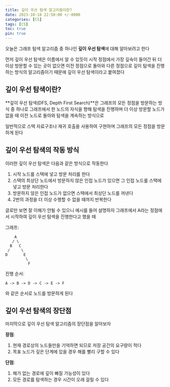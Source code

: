 ```yaml
---
title: 깊이 우선 탐색 알고리즘이란?
date: 2023-10-18 22:50:00 +/-0000
categories: [CS]
tags: [CS]
toc: true
pin: true
---
```


오늘은 그래프 탐색 알고리즘 중 하나인 **깊이 우선 탐색**에 대해 알아보려고 한다

먼저 깊이 우선 탐색은 이름에서 알 수 있듯이 시작 정점에서 가장 깊숙이 들어간 뒤 더 이상 방문할 수 있는 곳이 없으면 이전 정점으로 돌아와 다른 정점으로 깊이 탐색을 진행하는 방식의 알고리즘이기 때문에 깊이 우선 탐색이라고 붙여졌다

## 깊이 우선 탐색이란?

**깊이 우선 탐색(DFS, Depth First Search)**은 그래프의 모든 정점을 방문하는 방식 중 하나로  그래프에서 한 노드의 자식을 향해 탐색을 진행하며 더 이상 방문할 노드가 없을 때 이전 노드로 돌아와 탐색을 계속하는 방식으로

일반적으로 스택 자료구조나 재귀 호출을 사용하여 구현하며 그래프의 모든 정점을 방문하게 된다

## 깊이 우선 탐색의 작동 방식

이러한 깊이 우선 탐색은 다음과 같은 방식으로 작동한다

1. 시작 노드를 스택에 넣고 방문 처리를 한다
2. 스택의 최상단 노드에서 방문하지 않은 인접 노드가 있으면 그 인접 노드를 스택에 넣고 방문 처리한다
3. 방문하지 않은 인접 노드가 없으면 스택에서 최상단 노드를 꺼낸다
4. 2번의 과정을 더 이상 수행할 수 없을 때까지 반복한다

글로만 보면 잘 이해가 안될 수 있으니 예시를 들어
설명하자 그래프에서 A라는 정점에서 시작하여 깊이 우선 탐색을 진행한다고 했을 때

그래프: 

~~~
    A
   / \
  B   C
 /     \
D       E
         \
          F
~~~

진행 순서:

~~~
A -> B -> D -> C -> E -> F
~~~

와 같은 순서로 노드를 방문하게 된다

## 깊이 우선 탐색의 장단점

마지막으로 깊이 우선 탐색 알고리즘의 장단점을 알아보자

**장점**:
1. 현재 경로상의 노드들만을 기억하면 되므로 저장 공간의 요구량이 적다
2. 목표 노드가 깊은 단계에 있을 경우 해를 빨리 구할 수 있다

**단점**:
1. 해가 없는 경로에 깊이 빠질 가능성이 있다
2. 모든 경로를 탐색하는 경우 시간이 오래 걸릴 수 있다